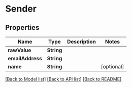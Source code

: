 # Sender

## Properties
Name | Type | Description | Notes
------------ | ------------- | ------------- | -------------
**rawValue** | **String** |  | 
**emailAddress** | **String** |  | 
**name** | **String** |  | [optional] 

[[Back to Model list]](../README#documentation-for-models) [[Back to API list]](../README#documentation-for-api-endpoints) [[Back to README]](../README)


